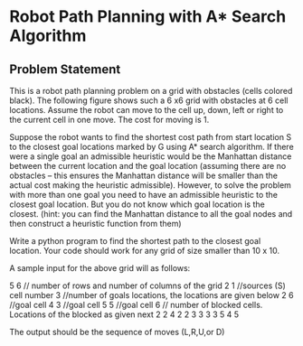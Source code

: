 # Robot Path Planning with A* Search Algorithm

## Problem Statement

This is a robot path planning problem on a grid with obstacles (cells colored black). The following figure shows such a 6 x6 grid with obstacles at 6 cell locations. Assume the robot can move to the cell up, down, left or right to the current cell in one move. The cost for moving is 1.






Suppose the robot wants to find the shortest cost path from start location S to the closest goal locations marked by G using A* search algorithm. If there were a single goal an admissible heuristic would be the Manhattan distance between the current location and the goal location (assuming there are no obstacles – this ensures the Manhattan distance will be smaller than the actual cost making the heuristic admissible). However, to solve the problem with more than one goal you need to have an admissible heuristic to the closest goal location. But you do not know which goal location is the closest. (hint: you can find the Manhattan distance to all the goal nodes and then construct a heuristic function from them)

Write a python program to find the shortest path to the closest goal location. Your code should work for any grid of size smaller than 10 x 10.

A sample input for the above grid will as follows:

5 6 // number of rows and number of columns of the grid
2 1 //sources (S) cell number
3 //number of goals locations, the locations are given below
2 6 //goal cell
4 3 //goal cell
5 5 //goal cell
6 // number of blocked cells. Locations of the blocked as given next
2 2
4 2
2 3
3 3
3 5
4 5

The output should be the sequence of moves (L,R,U,or D)


